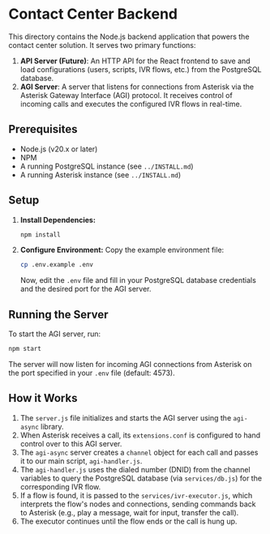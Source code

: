 # Contact Center Backend

This directory contains the Node.js backend application that powers the contact center solution. It serves two primary functions:

1.  **API Server (Future)**: An HTTP API for the React frontend to save and load configurations (users, scripts, IVR flows, etc.) from the PostgreSQL database.
2.  **AGI Server**: A server that listens for connections from Asterisk via the Asterisk Gateway Interface (AGI) protocol. It receives control of incoming calls and executes the configured IVR flows in real-time.

## Prerequisites

-   Node.js (v20.x or later)
-   NPM
-   A running PostgreSQL instance (see `../INSTALL.md`)
-   A running Asterisk instance (see `../INSTALL.md`)

## Setup

1.  **Install Dependencies:**
    ```bash
    npm install
    ```

2.  **Configure Environment:**
    Copy the example environment file:
    ```bash
    cp .env.example .env
    ```
    Now, edit the `.env` file and fill in your PostgreSQL database credentials and the desired port for the AGI server.

## Running the Server

To start the AGI server, run:
```bash
npm start
```
The server will now listen for incoming AGI connections from Asterisk on the port specified in your `.env` file (default: 4573).

## How it Works

1.  The `server.js` file initializes and starts the AGI server using the `agi-async` library.
2.  When Asterisk receives a call, its `extensions.conf` is configured to hand control over to this AGI server.
3.  The `agi-async` server creates a `channel` object for each call and passes it to our main script, `agi-handler.js`.
4.  The `agi-handler.js` uses the dialed number (DNID) from the channel variables to query the PostgreSQL database (via `services/db.js`) for the corresponding IVR flow.
5.  If a flow is found, it is passed to the `services/ivr-executor.js`, which interprets the flow's nodes and connections, sending commands back to Asterisk (e.g., play a message, wait for input, transfer the call).
6.  The executor continues until the flow ends or the call is hung up.